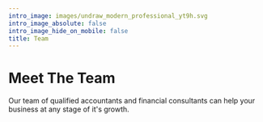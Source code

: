 ```yaml
---
intro_image: images/undraw_modern_professional_yt9h.svg
intro_image_absolute: false
intro_image_hide_on_mobile: false
title: Team
---
```


# Meet The Team

Our team of qualified accountants and financial consultants can help your business at any stage of it's growth.
